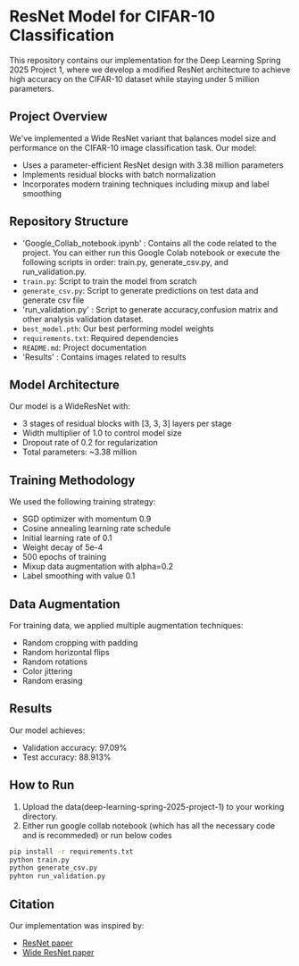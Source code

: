 # ResNet Model for CIFAR-10 Classification

This repository contains our implementation for the Deep Learning Spring 2025 Project 1, where we develop a modified ResNet architecture to achieve high accuracy on the CIFAR-10 dataset while staying under 5 million parameters.


## Project Overview

We've implemented a Wide ResNet variant that balances model size and performance on the CIFAR-10 image classification task. Our model:
- Uses a parameter-efficient ResNet design with 3.38 million parameters
- Implements residual blocks with batch normalization
- Incorporates modern training techniques including mixup and label smoothing

## Repository Structure

- 'Google_Collab_notebook.ipynb' : Contains all the code related to the project. You can either run this Google Colab notebook or execute the following scripts in order: train.py, generate_csv.py, and run_validation.py.
- `train.py`: Script to train the model from scratch
- `generate_csv.py`: Script to generate predictions on test data and generate csv file 
-  'run_validation.py' : Script to generate accuracy,confusion matrix and other analysis validation dataset.
- `best_model.pth`: Our best performing model weights
- `requirements.txt`: Required dependencies
- `README.md`: Project documentation
- 'Results' : Contains images related to results

## Model Architecture

Our model is a WideResNet with:
- 3 stages of residual blocks with [3, 3, 3] layers per stage
- Width multiplier of 1.0 to control model size
- Dropout rate of 0.2 for regularization
- Total parameters: ~3.38 million

## Training Methodology

We used the following training strategy:
- SGD optimizer with momentum 0.9
- Cosine annealing learning rate schedule
- Initial learning rate of 0.1
- Weight decay of 5e-4
- 500 epochs of training
- Mixup data augmentation with alpha=0.2
- Label smoothing with value 0.1

## Data Augmentation

For training data, we applied multiple augmentation techniques:
- Random cropping with padding
- Random horizontal flips
- Random rotations
- Color jittering
- Random erasing

## Results

Our model achieves:
- Validation accuracy: 97.09%
- Test accuracy: 88.913%

## How to Run

1. Upload the data(deep-learning-spring-2025-project-1) to your working directory. 
2. Either run google collab notebook (which has all the necessary code and is recommeded) or run below codes

```bash
pip install -r requirements.txt
python train.py
python generate_csv.py
pyhton run_validation.py
```


## Citation
Our implementation was inspired by:
- [ResNet paper](https://arxiv.org/abs/1512.03385)
- [Wide ResNet paper](https://arxiv.org/abs/1605.07146)
